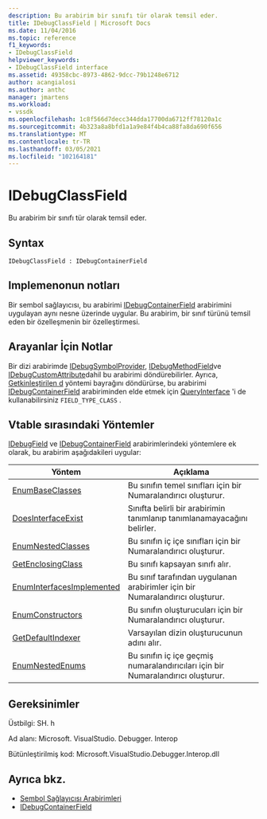 ```yaml
---
description: Bu arabirim bir sınıfı tür olarak temsil eder.
title: IDebugClassField | Microsoft Docs
ms.date: 11/04/2016
ms.topic: reference
f1_keywords:
- IDebugClassField
helpviewer_keywords:
- IDebugClassField interface
ms.assetid: 49358cbc-8973-4862-9dcc-79b1248e6712
author: acangialosi
ms.author: anthc
manager: jmartens
ms.workload:
- vssdk
ms.openlocfilehash: 1c8f566d7decc344dda17700da6712ff78120a1c
ms.sourcegitcommit: 4b323a8a8bfd1a1a9e84f4b4ca88fa8da690f656
ms.translationtype: MT
ms.contentlocale: tr-TR
ms.lasthandoff: 03/05/2021
ms.locfileid: "102164181"
---
```

# <a name="idebugclassfield"></a>IDebugClassField
Bu arabirim bir sınıfı tür olarak temsil eder.

## <a name="syntax"></a>Syntax

```
IDebugClassField : IDebugContainerField
```

## <a name="notes-for-implementers"></a>Implemenonun notları
 Bir sembol sağlayıcısı, bu arabirimi [IDebugContainerField](../../../extensibility/debugger/reference/idebugcontainerfield.md) arabirimini uygulayan aynı nesne üzerinde uygular. Bu arabirim, bir sınıf türünü temsil eden bir özelleşmenin bir özelleştirmesi.

## <a name="notes-for-callers"></a>Arayanlar İçin Notlar
 Bir dizi arabirimde [IDebugSymbolProvider](../../../extensibility/debugger/reference/idebugsymbolprovider.md), [IDebugMethodField](../../../extensibility/debugger/reference/idebugmethodfield.md)ve [IDebugCustomAttribute](../../../extensibility/debugger/reference/idebugcustomattribute.md)dahil bu arabirimi döndürebilirler. Ayrıca, [Getkinleştirilen d](../../../extensibility/debugger/reference/idebugfield-getkind.md) yöntemi bayrağını döndürürse, bu arabirimi [IDebugContainerField](../../../extensibility/debugger/reference/idebugcontainerfield.md) arabiriminden elde etmek için [QueryInterface](/cpp/atl/queryinterface) 'i de kullanabilirsiniz `FIELD_TYPE_CLASS` .

## <a name="methods-in-vtable-order"></a>Vtable sırasındaki Yöntemler
 [IDebugField](../../../extensibility/debugger/reference/idebugfield.md) ve [IDebugContainerField](../../../extensibility/debugger/reference/idebugcontainerfield.md) arabirimlerindeki yöntemlere ek olarak, bu arabirim aşağıdakileri uygular:

|Yöntem|Açıklama|
|------------|-----------------|
|[EnumBaseClasses](../../../extensibility/debugger/reference/idebugclassfield-enumbaseclasses.md)|Bu sınıfın temel sınıfları için bir Numaralandırıcı oluşturur.|
|[DoesInterfaceExist](../../../extensibility/debugger/reference/idebugclassfield-doesinterfaceexist.md)|Sınıfta belirli bir arabirimin tanımlanıp tanımlanamayacağını belirler.|
|[EnumNestedClasses](../../../extensibility/debugger/reference/idebugclassfield-enumnestedclasses.md)|Bu sınıfın iç içe sınıfları için bir Numaralandırıcı oluşturur.|
|[GetEnclosingClass](../../../extensibility/debugger/reference/idebugclassfield-getenclosingclass.md)|Bu sınıfı kapsayan sınıfı alır.|
|[EnumInterfacesImplemented](../../../extensibility/debugger/reference/idebugclassfield-enuminterfacesimplemented.md)|Bu sınıf tarafından uygulanan arabirimler için bir Numaralandırıcı oluşturur.|
|[EnumConstructors](../../../extensibility/debugger/reference/idebugclassfield-enumconstructors.md)|Bu sınıfın oluşturucuları için bir Numaralandırıcı oluşturur.|
|[GetDefaultIndexer](../../../extensibility/debugger/reference/idebugclassfield-getdefaultindexer.md)|Varsayılan dizin oluşturucunun adını alır.|
|[EnumNestedEnums](../../../extensibility/debugger/reference/idebugclassfield-enumnestedenums.md)|Bu sınıfın iç içe geçmiş numaralandırıcıları için bir Numaralandırıcı oluşturur.|

## <a name="requirements"></a>Gereksinimler
 Üstbilgi: SH. h

 Ad alanı: Microsoft. VisualStudio. Debugger. Interop

 Bütünleştirilmiş kod: Microsoft.VisualStudio.Debugger.Interop.dll

## <a name="see-also"></a>Ayrıca bkz.
- [Sembol Sağlayıcısı Arabirimleri](../../../extensibility/debugger/reference/symbol-provider-interfaces.md)
- [IDebugContainerField](../../../extensibility/debugger/reference/idebugcontainerfield.md)
